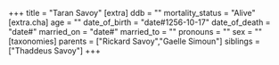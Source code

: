 +++
title = "Taran Savoy"
[extra]
ddb = ""
mortality_status = "Alive"
[extra.cha]
age = ""
date_of_birth = "date#1256-10-17"
date_of_death = "date#"
married_on = "date#"
married_to = ""
pronouns = ""
sex = ""
[taxonomies]
parents = ["Rickard Savoy","Gaelle Simoun"]
siblings = ["Thaddeus Savoy"]
+++

